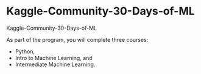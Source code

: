 # Kaggle-Community-30-Days-of-ML
Kaggle-Community-30-Days-of-ML

As part of the program, you will complete three courses: 
- Python, 
- Intro to Machine Learning, and 
- Intermediate Machine Learning.

